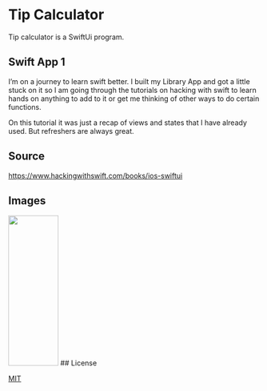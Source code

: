 # Tip Calculator
Tip calculator is a SwiftUi program.

## Swift App 1
I’m on a journey to learn swift better. I built my Library App and got a little stuck on it so I am going through the tutorials on hacking with swift to learn hands on anything to add to it or get me thinking of other ways to do certain functions.

On this tutorial it was just a recap of views and states that I have already used. But refreshers are always great.

## Source 

https://www.hackingwithswift.com/books/ios-swiftui
## Images

<img src="https://github.com/epryor1/swift-tipcalc/assets/64035893/0f4887ab-9cdc-4b1e-8bf8-0b13053e9311" width="100" height="300">
## License

[MIT](https://choosealicense.com/licenses/mit/)
